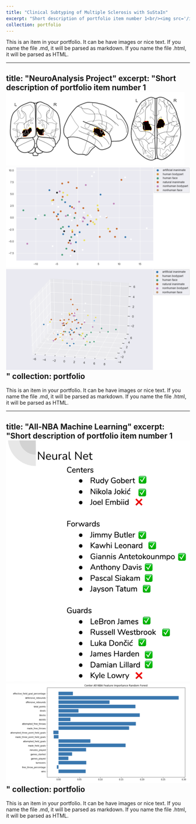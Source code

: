 ```yaml
---
title: "Clinical Subtyping of Multiple Sclerosis with SuStaIn"
excerpt: "Short description of portfolio item number 1<br/><img src='/images/clinical_subtypes.png'><img src='/images/KDE_clinical_features.png'>"
collection: portfolio
---
```


This is an item in your portfolio. It can be have images or nice text. If you name the file .md, it will be parsed as markdown. If you name the file .html, it will be parsed as HTML. 

---
title: "NeuroAnalysis Project"
excerpt: "Short description of portfolio item number 1<br/><img src='/images/PPA.png'><img src='/images/2D_PPA.png'><img src='/images/3D_PPA.png'>"
collection: portfolio
---

This is an item in your portfolio. It can be have images or nice text. If you name the file .md, it will be parsed as markdown. If you name the file .html, it will be parsed as HTML. 

---
title: "All-NBA Machine Learning"
excerpt: "Short description of portfolio item number 1<br/><img src='/images/NN_NBA_performance.png'><img src='/images/center_feature_performance.png'>"
collection: portfolio
---

This is an item in your portfolio. It can be have images or nice text. If you name the file .md, it will be parsed as markdown. If you name the file .html, it will be parsed as HTML. 
